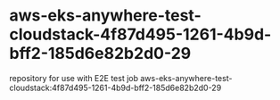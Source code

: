 # aws-eks-anywhere-test-cloudstack-4f87d495-1261-4b9d-bff2-185d6e82b2d0-29
repository for use with E2E test job aws-eks-anywhere-test-cloudstack:4f87d495-1261-4b9d-bff2-185d6e82b2d0-29
